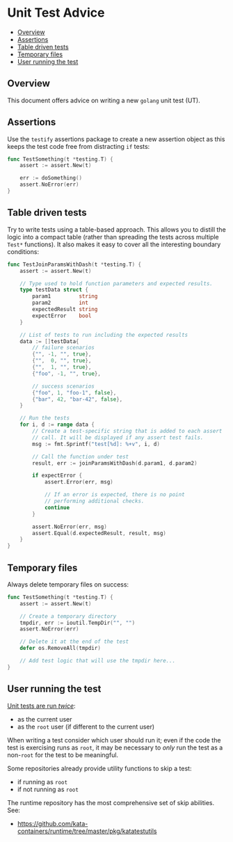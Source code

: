 # Unit Test Advice

* [Overview](#overview)
* [Assertions](#assertions)
* [Table driven tests](#table-driven-tests)
* [Temporary files](#temporary-files)
* [User running the test](#user-running-the-test)

## Overview

This document offers advice on writing a new `golang` unit test (UT).

## Assertions

Use the `testify` assertions package to create a new assertion object as this
keeps the test code free from distracting `if` tests:

```go
func TestSomething(t *testing.T) {
    assert := assert.New(t)

    err := doSomething()
    assert.NoError(err)
}
```

## Table driven tests

Try to write tests using a table-based approach. This allows you to distill
the logic into a compact table (rather than spreading the tests across
multiple `Test*` functions). It also makes it easy to cover all the
interesting boundary conditions:

```go
func TestJoinParamsWithDash(t *testing.T) {
    assert := assert.New(t)

    // Type used to hold function parameters and expected results.
    type testData struct {
        param1         string
        param2         int
        expectedResult string
        expectError    bool
    }

    // List of tests to run including the expected results
    data := []testData{
        // failure scenarios
        {"", -1, "", true},
        {"",  0, "", true},
        {"",  1, "", true},
        {"foo", -1, "", true},

        // success scenarios
        {"foo", 1, "foo-1", false},
        {"bar", 42, "bar-42", false},
    }

    // Run the tests
    for i, d := range data {
        // Create a test-specific string that is added to each assert
        // call. It will be displayed if any assert test fails.
        msg := fmt.Sprintf("test[%d]: %+v", i, d)

        // Call the function under test
        result, err := joinParamsWithDash(d.param1, d.param2)

        if expectError {
            assert.Error(err, msg)

            // If an error is expected, there is no point
            // performing additional checks.
            continue
        }

        assert.NoError(err, msg)
        assert.Equal(d.expectedResult, result, msg)
    }
}
```

## Temporary files

Always delete temporary files on success:

```go
func TestSomething(t *testing.T) {
    assert := assert.New(t)

    // Create a temporary directory
    tmpdir, err := ioutil.TempDir("", "")    
    assert.NoError(err)             

    // Delete it at the end of the test
    defer os.RemoveAll(tmpdir) 

    // Add test logic that will use the tmpdir here...
}
```

## User running the test

[Unit tests are run *twice*](https://github.com/kata-containers/tests/blob/master/.ci/go-test.sh):

- as the current user
- as the `root` user (if different to the current user)

When writing a test consider which user should run it; even if the code the
test is exercising runs as `root`, it may be necessary to *only* run the test
as a non-`root` for the test to be meaningful.

Some repositories already provide utility functions to skip a test:

- if running as `root`
- if not running as `root`

The runtime repository has the most comprehensive set of skip abilities. See:

- https://github.com/kata-containers/runtime/tree/master/pkg/katatestutils
